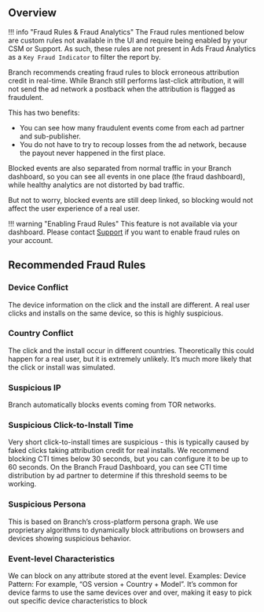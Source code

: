 ## Overview

!!! info "Fraud Rules & Fraud Analytics"
	The Fraud rules mentioned below are custom rules not available in the UI and require being enabled by your CSM or Support. As such, these rules are not present in Ads Fraud Analytics as a `Key Fraud Indicator` to filter the report by.

Branch recommends creating fraud rules to block erroneous attribution credit in real-time. While Branch still performs last-click attribution, it will not send the ad network a postback when the attribution is flagged as fraudulent.

This has two benefits:

- You can see how many fraudulent events come from each ad partner and sub-publisher.
- You do not have to try to recoup losses from the ad network, because the payout never happened in the first place.

Blocked events are also separated from normal traffic in your Branch dashboard, so you can see all events in one place (the fraud dashboard), while healthy analytics are not distorted by bad traffic.

But not to worry, blocked events are still deep linked, so blocking would not affect the user experience of a real user.

!!! warning "Enabling Fraud Rules"
	This feature is not available via your dashboard. Please contact [Support](mailto:support@branch.io) if you want to enable fraud rules on your account.

## Recommended Fraud Rules

### Device Conflict

The device information on the click and the install are different. A real user clicks and installs on the same device, so this is highly suspicious.

### Country Conflict

The click and the install occur in different countries. Theoretically this could happen for a real user, but it is extremely unlikely. It’s much more likely that the click or install was simulated.

### Suspicious IP

Branch automatically blocks events coming from TOR networks.

### Suspicious Click-to-Install Time

Very short click-to-install times are suspicious - this is typically caused by faked clicks taking attribution credit for real installs. We recommend blocking CTI times below 30 seconds, but you can configure it to be up to 60 seconds. On the Branch Fraud Dashboard, you can see CTI time distribution by ad partner to determine if this threshold seems to be working.

### Suspicious Persona

This is based on Branch’s cross-platform persona graph. We use proprietary algorithms to dynamically block attributions on browsers and devices showing suspicious behavior.

### Event-level Characteristics

We can block on any attribute stored at the event level. Examples:
Device Pattern: For example, “OS version + Country + Model”. It’s common for device farms to use the same devices over and over, making it easy to pick out specific device characteristics to block
